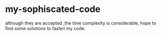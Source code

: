 # my-sophiscated-code
although they are accepted ,the time complexity is considerable, hope to find some solutions to fasten my code.
